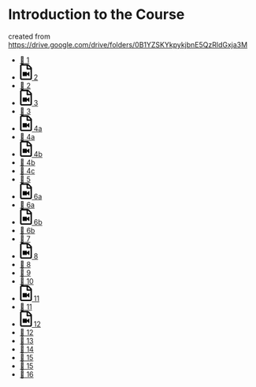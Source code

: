 # Introduction to the Course

created from <https://drive.google.com/drive/folders/0B1YZSKYkpykjbnE5QzRldGxja3M>

* [:scroll: 1](https://drive.google.com/open?id=0B1YZSKYkpykjeEdNcXBySU40dGc)
* [![Video](images/video.png) 2](https://drive.google.com/open?id=0B1YZSKYkpykjYkNlVWQzeE8yRTg)
* [:scroll: 2](https://drive.google.com/open?id=0B1YZSKYkpykjTkVXLXhXbTlVVjQ)
* [![Video](images/video.png) 3](https://drive.google.com/open?id=0B1YZSKYkpykjamlVTTBGajA4bU0)
* [:scroll: 3](https://drive.google.com/open?id=0B1YZSKYkpykjdVZGYVVzNzZtNnM)
* [![Video](images/video.png) 4a](https://drive.google.com/open?id=0B1YZSKYkpykjSEplaTdlQTBVWVE)
* [:scroll: 4a](https://drive.google.com/open?id=0B1YZSKYkpykjbkN5OFBYOERWQ3c)
* [![Video](images/video.png) 4b](https://drive.google.com/open?id=0B1YZSKYkpykjbVlUb1FvbnE5LXc)
* [:scroll: 4b](https://drive.google.com/open?id=0B1YZSKYkpykjXzg5dXI3eHVHd1U)
* [:scroll: 4c](https://drive.google.com/open?id=0B1YZSKYkpykja3RMTmtVVWlQVmc)
* [:scroll: 5](https://drive.google.com/open?id=0B1YZSKYkpykjNE9SYmtJeElhN1U)
* [![Video](images/video.png) 6a](https://drive.google.com/open?id=0B1YZSKYkpykjQS1sNEpOdlh5ZG8)
* [:scroll: 6a](https://drive.google.com/open?id=0B1YZSKYkpykjQzdRSE1UUG5kaGM)
* [![Video](images/video.png) 6b](https://drive.google.com/open?id=0B1YZSKYkpykjQzFQSTBpXzJBa28)
* [:scroll: 6b](https://drive.google.com/open?id=0B1YZSKYkpykjcTE2a2ExdUt2UzQ)
* [:scroll: 7](https://drive.google.com/open?id=0B1YZSKYkpykjWXNtTnYxVGR2ZUE)
* [![Video](images/video.png) 8](https://drive.google.com/open?id=0B1YZSKYkpykjbWxXMVBETms0WEU)
* [:scroll: 8](https://drive.google.com/open?id=0B1YZSKYkpykjUVplV1kwVFpkRlE)
* [:scroll: 9](https://drive.google.com/open?id=0B1YZSKYkpykjSDFmdnVhTWxUVVk)
* [:scroll: 10](https://drive.google.com/open?id=0B1YZSKYkpykjd09FN3ZnWEFsQlk)
* [![Video](images/video.png) 11](https://drive.google.com/open?id=0B1YZSKYkpykjOXIxTS00NXRJdms)
* [:scroll: 11](https://drive.google.com/open?id=0B1YZSKYkpykjd0d4OWdqRThKaEk)
* [![Video](images/video.png) 12](https://drive.google.com/open?id=0B1YZSKYkpykjamJLNTZvYndyN2M)
* [:scroll: 12](https://drive.google.com/open?id=0B1YZSKYkpykjM0ZIeWgwMkhkcmM)
* [:scroll: 13](https://drive.google.com/open?id=0B1YZSKYkpykjODk2V19LX1Bxc2c)
* [:scroll: 14](https://drive.google.com/open?id=0B1YZSKYkpykjNTZhcllDMmJ4NGM)
* [:scroll: 15](https://drive.google.com/open?id=0B1YZSKYkpykjT3lCcFlkT0NSRUk)
* [:scroll: 15](https://drive.google.com/open?id=0B1YZSKYkpykjZ1RrZEtaSjNiS0U)
* [:scroll: 16](https://drive.google.com/open?id=0B1YZSKYkpykjWC02RzVtRVZaZjQ)
